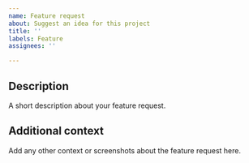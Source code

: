 ```yaml
---
name: Feature request
about: Suggest an idea for this project
title: ''
labels: Feature
assignees: ''

---
```


## Description

A short description about your feature request.

## Additional context

Add any other context or screenshots about the feature request here.
